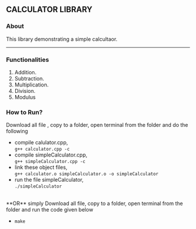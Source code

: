 ## CALCULATOR LIBRARY

### About

This library demonstrating a  simple calcultaor.

----
### Functionalities

1. Addition.
2. Subtraction.
3. Multiplication.
4. Division.
5. Modulus

### How to Run?

Download all file ,  copy to a folder,  open terminal from the folder and do the following
<br> 
- compile calulator.cpp,
	<br> ```g++ calculator.cpp -c```
- compile simpleCalculator.cpp,
	<br> ```g++ simpleCalculator.cpp -c```
- link these object files,
        <br> ```g++ calculator.o simpleCalculator.o -o simpleCalculator```
- run the file simpleCalculator,
    <br> ```./simpleCalculator```

<br>
**OR**  simply Download all file,  copy to a folder,  open terminal from the folder and run the code given below

- ```make```




